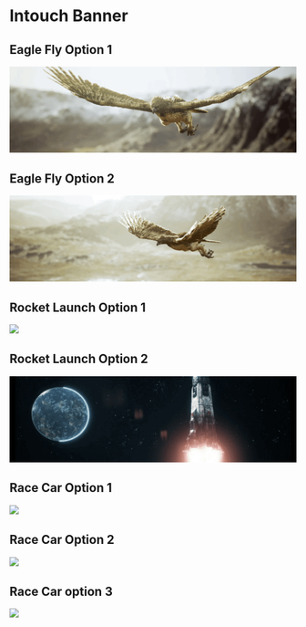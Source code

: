 # Intouch Banner

## Eagle Fly Option 1

![](https://raw.githubusercontent.com/irwinchyi/imgbed/master/img/1-Animated%20Image%20(Large).gif)

## Eagle Fly Option 2

![](https://raw.githubusercontent.com/irwinchyi/imgbed/master/img/2-Animated%20Image%20(Large).gif)

## Rocket Launch Option 1

![](https://raw.githubusercontent.com/irwinchyi/imgbed/master/img/3-Animated%20Image%20(Large).gif)

## Rocket Launch Option 2

![](https://raw.githubusercontent.com/irwinchyi/imgbed/master/img/4-Animated%20Image%20(Large).gif)

## Race Car Option 1

![](https://raw.githubusercontent.com/irwinchyi/imgbed/master/img/5-Animated%20Image%20(Large).gif)

## Race Car Option 2

![](https://raw.githubusercontent.com/irwinchyi/imgbed/master/img/6-Animated%20Image%20(Large).gif)

## Race Car option 3

![](https://raw.githubusercontent.com/irwinchyi/imgbed/master/img/7-Animated%20Image%20(Large).gif)